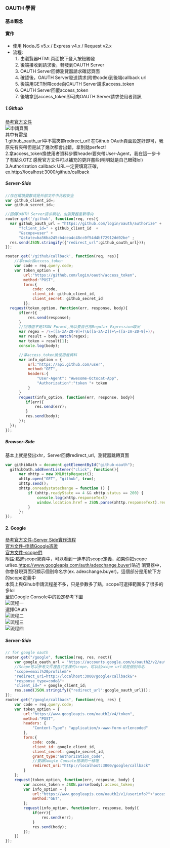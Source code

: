 ### OAUTH 學習  
#### 基本觀念
#### 實作
* 使用 NodeJS v5.x / Express v4.x / Request v2.x
* 流程:
  1. 由瀏覽器HTML頁面按下登入按鈕觸發
  2. 後端接收到請求後，轉發到OAUTH Server
  3. OAUTH Server回傳瀏覽器請求確認頁面  
  4. 確認後，OAUTH Server發送請求(附帶code)到後端callback url
  5. 後端用GET附帶code向OAUTH Server請求access_token  
  6. OAUTH Server回覆access_token  
  7. 後端拿到access_token即可向OAUTH Server請求使用者資訊

##### 1.Github  
[參考官方文件](https://developer.github.com/v3/oauth/#scopes)  
![申請頁面](https://github.com/sj82516/Blog/blob/master/Backend%20Server/oauth_imgs/github.png)  
其中有雷是   
1.github_oauth_url中不需夾帶redirect_url! 在Github OAuth頁面設定好即可，我原先有夾帶但是試了幾次都會出錯，拿到就perfect!  
2.拿access_token換使用者資料步驟header要夾帶User-Agent，我在這一步卡了有點久OTZ 感覺官方文件可以補充的更詳盡些(明明就是自己眼殘lol)  
3.Authorization callback URL一定要填寫正確，ex.http://localhost:3000/github/callback  

##### Server-Side

```Javascript
//存在環境變數或是外部文件中比較安全
var github_client_id=;
var github_secret_id=;

//回傳OAUTH Server請求網址，由瀏覽器重新導向
router.get('/github', function(req, res){
  var github_oauth_url = "https://github.com/login/oauth/authorize" +
      "?client_id=" + github_client_id  +
      "&scope=user" +
      "&state=ba36ba245cb4cea4c48cc0f54d4bf72912dd02be" ;
  res.send(JSON.stringify({"redirect_url":github_oauth_url}));
});

router.get('/github/callback', function(req, res){
    //拿code換access_token
    var code = req.query.code;
    var token_option = {
        url:"https://github.com/login/oauth/access_token",
        method:"POST",
        form:{
            code: code,
            client_id: github_client_id,
            client_secret: github_secret_id
        }};
  request(token_option, function(err, response, body){
      if(err){
          res.send(response);
      }
      //回傳值不是JSON Format,所以要自己用Regular Expression取出
      var regex = /\=([a-zA-Z0-9]+)\&([a-zA-Z])+\=([a-zA-Z0-9]+)/;
      var result = body.match(regex);
      var token = result[1];
      console.log(body);

      //拿access_token換使用者資料
      var info_option = {
          url:"https://api.github.com/user",
          method:"GET",
          headers:{
              "User-Agent": "Awesome-Octocat-App",
              "Authorization":"token "+ token
          }
      }
      request(info_option, function(err, response, body){
         if(err){
             res.send(err);
         }
         res.send(body);
      });
  });
});
```           


##### Browser-Side  
基本上就是發出xhr，Server回傳redirect_url，瀏覽器跳轉頁面

```Javascript
var githibOath = document.getElementById("github-oauth");
  githibOath.addEventListener("click", function(){
      var xhttp = new XMLHttpRequest();
      xhttp.open("GET", "github", true);
      xhttp.send();
      xhttp.onreadystatechange = function () {
          if (xhttp.readyState == 4 && xhttp.status == 200) {
              console.log(xhttp.responseText)
              window.location.href = JSON.parse(xhttp.responseText).redirect_url;
          }
      };
});
```   

#### 2. Google
[參考官方文件-Server Side實作流程](https://developers.google.com/identity/protocols/OAuth2WebServer)  
[官方文件-申請Google憑證](https://developers.google.com/identity/sign-in/web/devconsole-project)  
[官方文件-scope們](https://developers.google.com/identity/protocols/googlescopes)   
附註:點進scope網頁中，可以看到一連串的scope定義，如果你把scope url(ex.https://www.googleapis.com/auth/adexchange.buyer)貼近
瀏覽器中，你會發現頁面只顯示個別命名字(ex. adexchange.buyer)，這個部分是用於下方的scope定義中  
本質上與Gihub申請流程差不多，只是參數多了點，scope可選擇範圍多了很多的多lol   
至於Google Console中的設定參考下圖  
![流程一](https://github.com/sj82516/Blog/blob/master/Backend%20Server/oauth_imgs/google1.jpg)  
選擇OAuth  
![流程二](https://github.com/sj82516/Blog/blob/master/Backend%20Server/oauth_imgs/google2.jpg)  
![流程三](https://github.com/sj82516/Blog/blob/master/Backend%20Server/oauth_imgs/google3.jpg)  
![流程四](https://github.com/sj82516/Blog/blob/master/Backend%20Server/oauth_imgs/google4.png)  
##### Server-Side
```Javascript   
// for google oauth
router.get("/google", function(req, res, next){
    var google_oauth_url = "https://accounts.google.com/o/oauth2/v2/auth?" +  
    //Scope可以參考文件裡各式各樣的scope，可以貼scope url或是個別命名
    "scope=email%20profile&"+
    "redirect_uri=http://localhost:3000/google/callback&"+
    "response_type=code&"+
    "client_id=" + google_client_id;
    res.send(JSON.stringify({"redirect_url":google_oauth_url}));
});
router.get("/google/callback", function(req, res) {
    var code = req.query.code;
    var token_option = {
        url:"https://www.googleapis.com/oauth2/v4/token",
        method:"POST",
        headers: {
            "Content-Type": "application/x-www-form-urlencoded"
        },
        form:{
            code: code,
            client_id: google_client_id,
            client_secret: google_secret_id,
            grant_type:"authorization_code",
            //要跟Google Console裡填的一樣喔
            redirect_uri:"http://localhost:3000/google/callback"
        }
    };
    request(token_option, function(err, resposne, body) {
        var access_token = JSON.parse(body).access_token;
        var info_option = {
            url:"https://www.googleapis.com/oauth2/v1/userinfo?"+"access_token="+access_token,
            method:"GET",
        };
        request(info_option, function(err, response, body){
            if(err){
                res.send(err);
            }
            res.send(body);
        });
    })
});
```   

